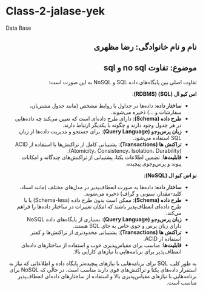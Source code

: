 # Class-2-jalase-yek
Data Base
<h2 dir="rtl"> نام و نام خانوادگی: رضا مظهری</h2>
<h2 dir="rtl"> موضوع: تفاوت no sql و sql </h2>

<div dir = "rtl">


تفاوت اصلی بین پایگاه‌های داده SQL و NoSQL به این صورت است:

**اس کیو ال (SQL) (RDBMS)**:
- **ساختار داده**: داده‌ها در جداول با روابط مشخص (مانند جدول مشتریان، سفارشات و ...) ذخیره می‌شوند.
- **طرح داده (Schema)**: دارای طرح داده‌ای است که تعیین می‌کند چه داده‌هایی در هر جدول وجود دارند و چگونه با یکدیگر ارتباط دارند.
- **زبان پرس‌وجو (Query Language)**: برای جستجو و مدیریت داده‌ها از زبان SQL استفاده می‌شود.
- **تراکنش ها (Transactio‌ns)**: پشتیبانی کامل از تراکنش‌ها با استفاده از ACID (Atomicity، Consistency، Isolation، Durability).
- **قابلیت‌ها**: تضمین اطلاعات یکتا، پشتیبانی از تراکنش‌های چندگانه و امکانات پیوند و پرس‌وجوی پیچیده.

**نو اس کیو ال (NoSQL)**:
- **ساختار داده**: داده‌ها به صورت انعطاف‌پذیر در مدل‌های مختلف (مانند اسناد، کلید-مقدار، ستونی و گراف) ذخیره می‌شوند.
- **طرح داده (Schema)**: ممکن است بدون طرح داده (Schema-less) یا با طرح داده‌ای انعطاف‌پذیر باشند که امکان تغییرات در ساختار داده‌ها را فراهم می‌کند.
- **زبان پرس‌وجو (Query Language)**: بسیاری از پایگاه‌های داده NoSQL دارای زبان پرس و جوی خاص به جای SQL هستند.
- **تراکنش ها (Transactio‌ns)**: پشتیبانی محدودتری از تراکنش‌ها و کمتر استفاده از ACID.
- **قابلیت‌ها**: مناسب برای مقیاس‌پذیری خوب و استفاده از ساختارهای داده‌ای انعطاف‌پذیر برای برنامه‌هایی با نیازهای کارایی بالا.

به طور کلی، SQL برای برنامه‌هایی با نیازهای پیچیده‌تر پایگاه داده و اطلاعاتی که نیاز به استقرار داده‌های یکتا و تراکنش‌های قوی دارند مناسب است، در حالی که NoSQL برای برنامه‌هایی با نیازهای مقیاس‌پذیری بالا و استفاده از ساختارهای داده‌ای انعطاف‌پذیر مناسب است.
</div>
